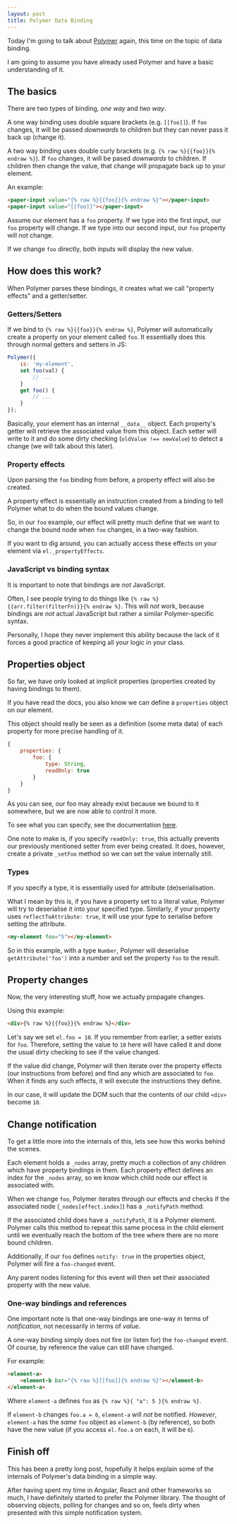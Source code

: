 ```yaml
---
layout: post
title: Polymer Data Binding
---
```


Today I'm going to talk about [Polymer](https://www.polymer-project.org/) again, this time on the topic of data binding.

I am going to assume you have already used Polymer and have a basic understanding of it.

## The basics

There are two types of binding, *one way* and *two way*.

A one way binding uses double square brackets (e.g. `[[foo]]`). If `foo` changes, it will be passed _downwards_ to children but they can never pass it back up (change it).

A two way binding uses double curly brackets (e.g. `{% raw %}{{foo}}{% endraw %}`). If `foo` changes, it will be pased _downwards_ to children. If children then change the value, that change will propagate back up to your element.

An example:

```html
<paper-input value="{% raw %}{{foo}}{% endraw %}"></paper-input>
<paper-input value="[[foo]]"></paper-input>
```

Assume our element has a `foo` property. If we type into the first input, our `foo` property will change. If we type into our second input, our `foo` property will _not_ change.

If we change `foo` directly, both inputs will display the new value.

## How does this work?

When Polymer parses these bindings, it creates what we call "property effects" and a getter/setter.

### Getters/Setters

If we bind to `{% raw %}{{foo}}{% endraw %}`, Polymer will automatically create a property on your element called `foo`. It essentially does this through normal getters and setters in JS:

```javascript
Polymer({
	is: 'my-element',
	set foo(val) {
		// ...
	}
	get foo() {
		// ...
	}
});
```

Basically, your element has an internal `__data__` object. Each property's getter will retrieve the associated value from this object. Each setter will write to it and do some dirty checking (`oldValue !== newValue`) to detect a change (we will talk about this later).

### Property effects

Upon parsing the `foo` binding from before, a property effect will also be created.

A property effect is essentially an instruction created from a binding to tell Polymer what to do when the bound values change.

So, in our `foo` example, our effect will pretty much define that we want to change the bound node when `foo` changes, in a two-way fashion.

If you want to dig around, you can actually access these effects on your element via `el._propertyEffects`.

### JavaScript vs binding syntax

It is important to note that bindings are _not_ JavaScript.

Often, I see people trying to do things like `{% raw %}{{arr.filter(filterFn)}}{% endraw %}`. This will _not_ work, because bindings are _not_ actual JavaScript but rather a similar Polymer-specific syntax.

Personally, I hope they never implement this ability because the lack of it forces a good practice of keeping all your logic in your class.

## Properties object

So far, we have only looked at implicit properties (properties created by having bindings to them).

If you have read the docs, you also know we can define a `properties` object on our element.

This object should really be seen as a definition (some meta data) of each property for more precise handling of it.

```javascript
{
	properties: {
		foo: {
			type: String,
			readOnly: true
		}
	}
}
```

As you can see, our foo may already exist because we bound to it somewhere, but we are now able to control it more.

To see what you can specify, see the documentation [here](https://www.polymer-project.org/1.0/api/#Polymer.Base:property-properties).

One note to make is, if you specify `readOnly: true`, this actually prevents our previously mentioned setter from ever being created. It does, however, create a private `_setFoo` method so we can set the value internally still.

### Types

If you specify a type, it is essentially used for attribute (de)serialisation.

What I mean by this is, if you have a property set to a literal value, Polymer will try to deserialise it into your specified type. Similarly, if your property uses `reflectToAttribute: true`, it will use your type to serialise before setting the attribute.

```html
<my-element foo="5"></my-element>
```

So in this example, with a type `Number`, Polymer will deserialise `getAttribute('foo')` into a number and set the property `foo` to the result.

## Property changes

Now, the very interesting stuff, how we actually propagate changes.

Using this example:

```html
<div>{% raw %}{{foo}}{% endraw %}</div>
```

Let's say we set `el.foo = 10`. If you remember from earlier, a setter exists for `foo`. Therefore, setting the value to `10` here will have called it and done the usual dirty checking to see if the value changed.

If the value did change, Polymer will then iterate over the property effects (our instructions from before) and find any which are associated to `foo`. When it finds any such effects, it will execute the instructions they define.

In our case, it will update the DOM such that the contents of our child `<div>` become `10`.

## Change notification

To get a little more into the internals of this, lets see how this works behind the scenes.

Each element holds a `_nodes` array, pretty much a collection of any children which have property bindings in them. Each property effect defines an index for the `_nodes` array, so we know which child node our effect is associated with.

When we change `foo`, Polymer iterates through our effects and checks if the associated node (`_nodes[effect.index]`) has a `_notifyPath` method. 

If the associated child does have a `_notifyPath`, it is a Polymer element. Polymer calls this method to repeat this same process in the child element until we eventually reach the bottom of the tree where there are no more bound children.

Additionally, if our `foo` defines `notify: true` in the properties object, Polymer will fire a `foo-changed` event.

Any parent nodes listening for this event will then set their associated property with the new value.

### One-way bindings and references

One important note is that one-way bindings are one-way in terms of *notification*, not necessarily in terms of *value*.

A one-way binding simply does not fire (or listen for) the `foo-changed` event. Of course, by reference the value can still have changed.

For example:

```html
<element-a>
	<element-b bar="{% raw %}[[foo]]{% endraw %}"></element-b>
</element-a>
```

Where `element-a` defines `foo` as `{% raw %}{ "a": 5 }{% endraw %}`.

If `element-b` changes `foo.a = 6`, `element-a` will _not_ be notified. *However*, `element-a` has the _same_ `foo` object as `element-b` (by reference), so both have the new value (if you access `el.foo.a` on each, it will be `6`).

## Finish off

This has been a pretty long post, hopefully it helps explain some of the internals of Polymer's data binding in a simple way.

After having spent my time in Angular, React and other frameworks so much, I have definitely started to prefer the Polymer library. The thought of observing objects, polling for changes and so on, feels dirty when presented with this simple notification system.
